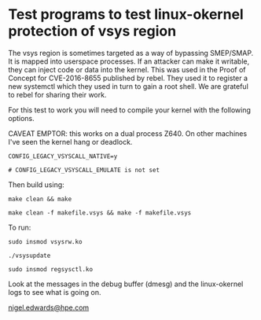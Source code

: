 # Test programs to test linux-okernel protection of vsys region

The vsys region is sometimes targeted as a way of bypassing SMEP/SMAP.
It is mapped into userspace processes. If an attacker can make it writable,
they can inject code or data into the kernel. This was used in the Proof of
Concept for CVE-2016-8655 published by rebel. They used it to register
a new systemctl which they used in turn to gain a root shell. We are grateful
to rebel for sharing their work.

For this test to work you will need to compile your kernel with the following options.

CAVEAT EMPTOR: this works on a dual process Z640. On other machines I've seen the kernel hang or deadlock.

`CONFIG_LEGACY_VSYSCALL_NATIVE=y`

`# CONFIG_LEGACY_VSYSCALL_EMULATE is not set`

Then build using:

`make clean && make`

`make clean -f makefile.vsys && make -f makefile.vsys`

To run:

`sudo insmod vsysrw.ko`

`./vsysupdate`

`sudo insmod regsysctl.ko`

Look at the messages in the debug buffer (dmesg) and the linux-okernel
logs to see what is going on.

nigel.edwards@hpe.com